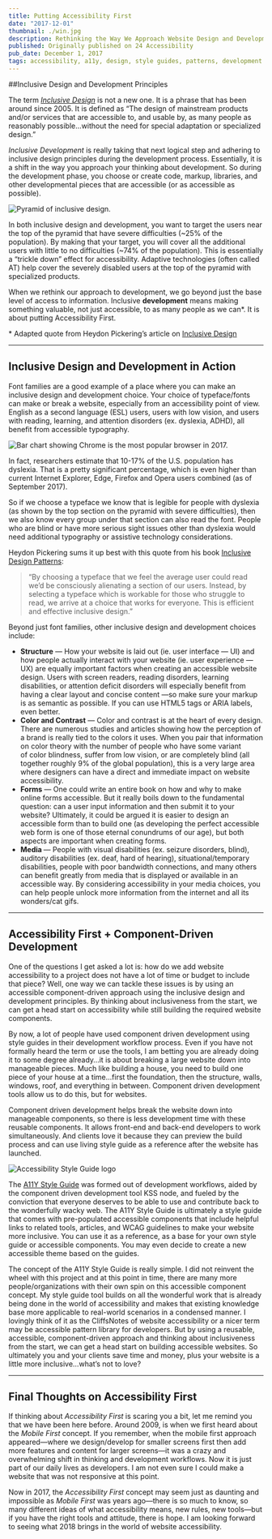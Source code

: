 ```yaml
---
title: Putting Accessibility First
date: "2017-12-01"
thumbnail: ./win.jpg
description: Rethinking the Way We Approach Website Design and Development
published: Originally published on 24 Accessibility
pub_date: December 1, 2017
tags: accessibility, a11y, design, style guides, patterns, development
---
```


##Inclusive Design and Development Principles
<p>The term <a href="http://www.inclusivedesigntoolkit.com/whatis/whatis.html" target="_blank" rel="noopener noreferrer"><em>Inclusive Design</em></a> is not a new one. It is a phrase that has been around since 2005. It is defined as “The design of mainstream products and/or services that are accessible to, and usable by, as many people as reasonably possible…without the need for special adaptation or specialized design.”</p>
<p><em>Inclusive Development</em> is really taking that next logical step and adhering to inclusive design principles during the development process. Essentially, it is a shift in the way you approach your thinking about development. So during the development phase, you choose or create code, markup, libraries, and other developmental pieces that are accessible (or as accessible as possible).</p>

<div class="kg-card kg-image-card kg-width-medium">

![Pyramid of inclusive design.](./first1.png "Source: http://www.inclusivedesigntoolkit.com/whatis/whatis.html")

</div>

<p>In both inclusive design and development, you want to target the users near the top of the pyramid that have severe difficulties (~25% of the population). By making that your target, you will cover all the additional users with little to no difficulties (~74% of the population). This is essentially a “trickle down” effect for accessibility. Adaptive technologies (often called AT) help cover the severely disabled users at the top of the pyramid with specialized products.</p>
<p>When we rethink our approach to development, we go beyond just the base level of access to information. Inclusive <strong>development</strong> means making something valuable, not just accessible, to as many people as we can*. It is about putting Accessibility First.</p>
<p>* Adapted quote from Heydon Pickering’s article on <a href="https://24ways.org/2016/what-the-heck-is-inclusive-design/" target="_blank" rel="noopener noreferrer">Inclusive Design</a></p>

<hr>

<h2>Inclusive Design and Development in Action</h2>
<p>Font families are a good example of a place where you can make an inclusive design and development choice. Your choice of typeface/fonts can make or break a website, especially from an accessibility point of view. English as a second language (ESL) users, users with low vision, and users with reading, learning, and attention disorders (ex. dyslexia, ADHD), all benefit from accessible typography.</p>

<div class="kg-card kg-image-card kg-width-medium">

![Bar chart showing Chrome is the most popular browser in 2017.](./first2.png "Browser market shares worldwide (September 2017)")

</div>

<p>In fact, researchers estimate that 10-17% of the U.S. population has dyslexia. That is a pretty significant percentage, which is even higher than current Internet Explorer, Edge, Firefox and Opera users combined (as of September 2017).</p>
<p>So if we choose a typeface we know that is legible for people with dyslexia (as shown by the top section on the pyramid with severe difficulties), then we also know every group under that section can also read the font. People who are blind or have more serious sight issues other than dyslexia would need additional typography or assistive technology considerations.</p>
<p>Heydon Pickering sums it up best with this quote from his book <a href="https://shop.smashingmagazine.com/products/inclusive-design-patterns" target="_blank" rel="noopener noreferrer">Inclusive Design Patterns</a>:</p>
<blockquote><p>“By choosing a typeface that we feel the average user could read we’d be consciously alienating a section of our users. Instead, by selecting a typeface which is workable for those who struggle to read, we arrive at a choice that works for everyone. This is efficient and effective inclusive design.”</p></blockquote>
<p>Beyond just font families, other inclusive design and development choices include:</p>
<ul>
<li><strong>Structure</strong> — How your website is laid out (ie. user interface — UI) and how people actually interact with your website (ie. user experience — UX) are equally important factors when creating an accessible website design. Users with screen readers, reading disorders, learning disabilities, or attention deficit disorders will especially benefit from having a clear layout and concise content —so make sure your markup is as semantic as possible. If you can use HTML5 tags or ARIA labels, even better.</li>
<li><strong>Color and Contrast</strong> — Color and contrast is at the heart of every design. There are numerous studies and&nbsp;articles&nbsp;showing how the perception of a brand is really tied to the colors it uses. When you pair that information on color theory with the number of people who have some variant of&nbsp;color blindness, suffer from low vision, or are completely blind (all together roughly 9% of the global population), this is a very large area where designers can have a direct and immediate impact on website accessibility.</li>
<li><strong>Forms</strong> — One could write an entire book on&nbsp;how and why to make online forms accessible. But it really boils down to the fundamental question: can a user input information and then submit it to your website? Ultimately, it could be argued it is easier to design an accessible form than to build one (as developing the perfect accessible web form is one of those eternal conundrums of our age), but both aspects are important when creating forms.</li>
<li><strong>Media </strong>— People with visual disabilities (ex. seizure disorders, blind), auditory disabilities (ex. deaf, hard of hearing), situational/temporary disabilities, people with poor bandwidth connections, and many others can benefit greatly from media that is displayed or available in an accessible way. By considering accessibility in your media choices, you can help people unlock more information from the internet and all its wonders/cat gifs.</li>
</ul>

<hr>

<h2>Accessibility First + Component-Driven Development</h2>
<p>One of the questions I get asked a lot is: how do we add website accessibility to a project does not have a lot of time or budget to include that piece? Well, one way we can tackle these issues is by using an accessible component-driven approach using the inclusive design and development principles. By thinking about inclusiveness from the start, we can get a head start on accessibility while still building the required website components.</p>
<p>By now, a lot of people have used component driven development using style guides in their development workflow process. Even if you have not formally heard the term or use the tools, I am betting you are already doing it to some degree already…it is about breaking a large website down into manageable pieces. Much like building a house, you need to build one piece of your house at a time…first the foundation, then the structure, walls, windows, roof, and everything in between. Component driven development tools allow us to do this, but for websites.</p>
<p>Component driven development helps break the website down into manageable components, so there is less development time with these reusable components. It allows front-end and back-end developers to work simultaneously. And clients love it because they can preview the build process and can use living style guide as a reference after the website has launched.</p>

<div class="kg-card kg-image-card kg-card-left">

![Accessibility Style Guide logo](./first3.png)

</div>

<p>The <a href="http://a11y-style-guide.com/style-guide" target="_blank" rel="noopener noreferrer">A11Y Style Guide</a> was formed out of development workflows, aided by the component driven development tool&nbsp;KSS node, and fueled by the conviction that everyone deserves to be able to use and contribute back to the wonderfully wacky web. The A11Y Style Guide is ultimately a style guide that comes with pre-populated accessible components that include helpful links to related tools, articles, and WCAG guidelines to make your website more inclusive. You can use it as a reference, as a base for your own style guide or accessible components. You may even decide to create a new accessible theme based on the guides.</p>
<p>The concept of the A11Y Style Guide is really simple. I did not reinvent the wheel with this project and at this point in time, there are many more people/organizations with their own spin on this accessible component concept. My style guide tool builds on all the wonderful work that is already being done in the world of accessibility and makes that existing knowledge base more applicable to real-world scenarios in a condensed manner. I lovingly think of it as the CliffsNotes of website accessibility or a nicer term may be accessible pattern library for developers. But by using a reusable, accessible, component-driven approach and thinking about inclusiveness from the start, we can get a head start on building accessible websites. So ultimately you and your clients save&nbsp;time&nbsp;and&nbsp;money, plus your website is a little more&nbsp;inclusive…what’s not to love?</p>

<hr>

<h2>Final Thoughts on Accessibility First</h2>
<p>If thinking about <em>Accessibility First</em> is scaring you a bit, let me remind you that we have been here before. Around 2009, is when we first heard about the <em>Mobile First</em> concept. If you remember, when the mobile first approach appeared—where we design/develop for smaller screens first then add more features and content for larger screens—it was a crazy and overwhelming shift in thinking and development workflows. Now it is just part of our daily lives as developers. I am not even sure I could make a website that&nbsp;was not responsive at this point.</p>
<p>Now in 2017, the <em>Accessibility First</em> concept may seem just as daunting and impossible as <em>Mobile First</em> was years ago—there is so much to know, so many different ideas of what accessibility means, new rules, new tools—but if you have the right tools and attitude, there is hope. I am looking forward to seeing what 2018 brings in the world of website accessibility.</p>
